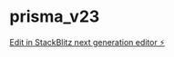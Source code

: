 # prisma_v23

[Edit in StackBlitz next generation editor ⚡️](https://stackblitz.com/~/github.com/cujumbu/prisma_v23)